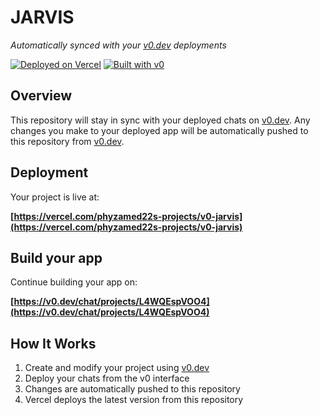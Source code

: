 # JARVIS

*Automatically synced with your [v0.dev](https://v0.dev) deployments*

[![Deployed on Vercel](https://img.shields.io/badge/Deployed%20on-Vercel-black?style=for-the-badge&logo=vercel)](https://vercel.com/phyzamed22s-projects/v0-jarvis)
[![Built with v0](https://img.shields.io/badge/Built%20with-v0.dev-black?style=for-the-badge)](https://v0.dev/chat/projects/L4WQEspVOO4)

## Overview

This repository will stay in sync with your deployed chats on [v0.dev](https://v0.dev).
Any changes you make to your deployed app will be automatically pushed to this repository from [v0.dev](https://v0.dev).

## Deployment

Your project is live at:

**[https://vercel.com/phyzamed22s-projects/v0-jarvis](https://vercel.com/phyzamed22s-projects/v0-jarvis)**

## Build your app

Continue building your app on:

**[https://v0.dev/chat/projects/L4WQEspVOO4](https://v0.dev/chat/projects/L4WQEspVOO4)**

## How It Works

1. Create and modify your project using [v0.dev](https://v0.dev)
2. Deploy your chats from the v0 interface
3. Changes are automatically pushed to this repository
4. Vercel deploys the latest version from this repository